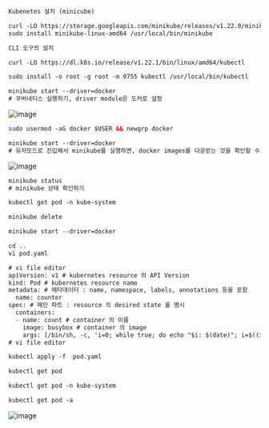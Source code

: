 ```html:ku.html
Kubenetes 설치 (minicube) 

curl -LO https://storage.googleapis.com/minikube/releases/v1.22.0/minikube-linux-amd64 
sudo install minikube-linux-amd64 /usr/local/bin/minikube 

CLI 도구의 설치 

curl -LO https://dl.k8s.io/release/v1.22.1/bin/linux/amd64/kubectl 

sudo install -o root -g root -m 0755 kubectl /usr/local/bin/kubectl 
```
```html:ku1.html
minikube start --driver=docker
# 쿠버네티스 실행하기, driver module은 도커로 설정
```
![image](https://user-images.githubusercontent.com/58325946/217416911-7507500e-1f6e-455d-9660-0ca3cc22b451.png)
```html:ku2.html
sudo usermod -aG docker $USER && newgrp docker

minikube start --driver=docker
# 유저모드로 진입해서 minikube를 실행하면, docker images를 다운받는 것을 확인할 수 있다.
```
![image](https://user-images.githubusercontent.com/58325946/217417321-6d4c97a4-d387-4f0b-9ec3-e9cd1aef0841.png)
```html:ku3.html
minikube status
# minikube 상태 확인하기

kubectl get pod -n kube-system

minikube delete

minikube start --driver=docker

cd ..
vi pod.yaml

# vi file editor
apiVersion: v1 # kubernetes resource 의 API Version 
kind: Pod # kubernetes resource name 
metadata: # 메타데이터 : name, namespace, labels, annotations 등을 포함 
  name: counter 
spec: # 메인 파트 : resource 의 desired state 를 명시 
  containers: 
  - name: count # container 의 이름 
    image: busybox # container 의 image 
    args: [/bin/sh, -c, 'i=0; while true; do echo "$i: $(date)"; i=$((i+1)); sleep 1; done'] # 해당 image 의 entrypoint 의 args 로 입력하고 싶은 부분 
# vi file editor

kubectl apply -f  pod.yaml

kubectl get pod

kubectl get pod -n kube-system

kubectl get pod -a
```
![image](https://user-images.githubusercontent.com/58325946/217422983-c4863d32-d053-4feb-822e-f3a6dcd9a89f.png)
